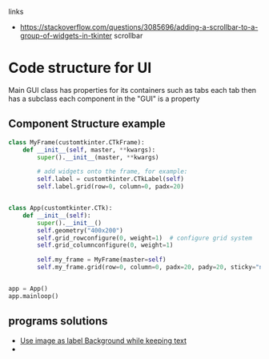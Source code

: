 
links 
- https://stackoverflow.com/questions/3085696/adding-a-scrollbar-to-a-group-of-widgets-in-tkinter scrollbar


# Code structure for UI
Main GUI class has properties for its containers such as tabs each tab then has a subclass each component in the "GUI" is a property 

## Component Structure example
```python
class MyFrame(customtkinter.CTkFrame):
    def __init__(self, master, **kwargs):
        super().__init__(master, **kwargs)

        # add widgets onto the frame, for example:
        self.label = customtkinter.CTkLabel(self)
        self.label.grid(row=0, column=0, padx=20)


class App(customtkinter.CTk):
    def __init__(self):
        super().__init__()
        self.geometry("400x200")
        self.grid_rowconfigure(0, weight=1)  # configure grid system
        self.grid_columnconfigure(0, weight=1)

        self.my_frame = MyFrame(master=self)
        self.my_frame.grid(row=0, column=0, padx=20, pady=20, sticky="nsew")


app = App()
app.mainloop()
```



## programs solutions
- [Use image as label Background while keeping text](https://stackoverflow.com/questions/33200257/create-a-text-over-an-image-using-python-tkinter)
- 